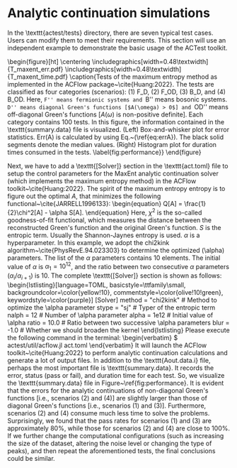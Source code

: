 # Analytic continuation simulations

In the \texttt{actest/tests} directory, there are seven typical test cases. Users can modify them to meet their requirements. This section will use an independent example to demonstrate the basic usage of the ACTest toolkit.

\begin{figure}[ht]
\centering
\includegraphics[width=0.48\textwidth]{T_maxent_err.pdf}
\includegraphics[width=0.48\textwidth]{T_maxent_time.pdf}
\caption{Tests of the maximum entropy method as implemented in the ACFlow package~\cite{Huang:2022}. The tests are classified as four categories (scenarios): (1) F\_D, (2) F\_OD, (3) B\_D, and (4) B\_OD. Here, ``F'' means fermionic systems and ``B'' means bosonic systems. ``D'' means diagonal Green's functions [$A(\omega) > 0$] and ``OD'' means off-diagonal Green's functions [$A(\omega)$ is non-positive definite]. Each category contains 100 tests. In this figure, the information contained in the \texttt{summary.data} file is visualized. (Left) Box-and-whisker plot for error statistics. Err(A) is calculated by using Eq.~(\ref{eq:errA}). The black solid segments denote the median values. (Right) Histogram plot for duration times consumed in the tests. \label{fig:performance}}
\end{figure}

Next, we have to add a \texttt{[Solver]} section in the \texttt{act.toml} file to setup the control parameters for the MaxEnt analytic continuation solver (which implements the maximum entropy method) in the ACFlow toolkit~\cite{Huang:2022}. The spirit of the maximum entropy entropy is to figure out the optimal $A$, that minimizes the following functional~\cite{JARRELL1996133}:
\begin{equation}
Q[A] = \frac{1}{2}\chi^2[A] - \alpha S[A].
\end{equation}
Here, $\chi^{2}$ is the so-called goodness-of-fit functional, which measures the distance between the reconstructed Green's function and the original Green's function. $S$ is the entropic term. Usually the Shannon-Jaynes entropy is used. $\alpha$ is a hyperparameter. In this example, we adopt the chi2kink algorithm~\cite{PhysRevE.94.023303} to determine the optimized \(\alpha\) parameters. The list of the $\alpha$ parameters contains 10 elements. The initial value of $\alpha$ is $\alpha_1 = 10^{12}$, and the ratio between two consecutive $\alpha$ parameters ($\alpha_i / \alpha_{i+1}$) is 10. The complete \texttt{[Solver]} section is shown as follows:
\begin{lstlisting}[language=TOML,
basicstyle=\ttfamily\small,
backgroundcolor=\color{yellow!10},
commentstyle=\color{olive!10!green},
keywordstyle=\color{purple}]
[Solver]
method = "chi2kink" # Method to optimize the \alpha parameter
stype  = "sj"       # Typer of the entropic term
nalph  = 12         # Number of \alpha parameter
alpha  = 1e12       # Initial value of \alpha
ratio  = 10.0       # Ratio between two successive \alpha parameters
blur   = -1.0       # Whether we should broaden the kernel
\end{lstlisting}
Please execute the following command in the terminal:
\begin{verbatim}
    $ actest/util/acflow.jl act.toml
\end{verbatim}
It will launch the ACFlow toolkit~\cite{Huang:2022} to perform analytic continuation calculations and generate a lot of output files. In addition to the \texttt{Aout.data.i} file, perhaps the most important file is \texttt{summary.data}. It records the error, status (pass or fail), and duration time for each test. So, we visualize the \texttt{summary.data} file in Figure~\ref{fig:performance}. It is evident that the errors for the analytic continuations of non-diagonal Green's functions [i.e., scenarios (2) and (4)] are slightly larger than those of diagonal Green's functions [i.e., scenarios (1) and (3)]. Furthermore, scenarios (2) and (4) consume much less time to solve the problems. Surprisingly, we found that the pass rates for scenarios (1) and (3) are approximately 80\%, while those for scenarios (2) and (4) are close to 100\%. If we further change the computational configurations (such as increasing the size of the dataset, altering the noise level or changing the type of peaks), and then repeat the aforementioned tests, the final conclusions could be similar.
